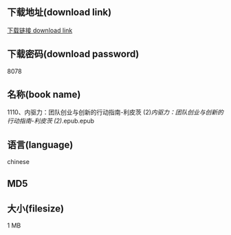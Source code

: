 ## 下载地址(download link)
[下载链接 download link](https://tutu365.netlify.app/?s=1110%E3%80%81%E5%86%85%E9%A9%B1%E5%8A%9B%EF%BC%9A%E5%9B%A2%E9%98%9F%E5%88%9B%E4%B8%9A%E4%B8%8E%E5%88%9B%E6%96%B0%E7%9A%84%E8%A1%8C%E5%8A%A8%E6%8C%87%E5%8D%97-%E5%88%A9%E7%9A%AE%E8%8C%A8+%282%29_%E5%86%85%E9%A9%B1%E5%8A%9B%EF%BC%9A%E5%9B%A2%E9%98%9F%E5%88%9B%E4%B8%9A%E4%B8%8E%E5%88%9B%E6%96%B0%E7%9A%84%E8%A1%8C%E5%8A%A8%E6%8C%87%E5%8D%97-%E5%88%A9%E7%9A%AE%E8%8C%A8+%282%29_.epub)

## 下载密码(download password)
8078

## 名称(book name)
1110、内驱力：团队创业与创新的行动指南-利皮茨 (2)_内驱力：团队创业与创新的行动指南-利皮茨 (2)_.epub.epub

## 语言(language)
chinese

## MD5


## 大小(filesize)
1 MB

